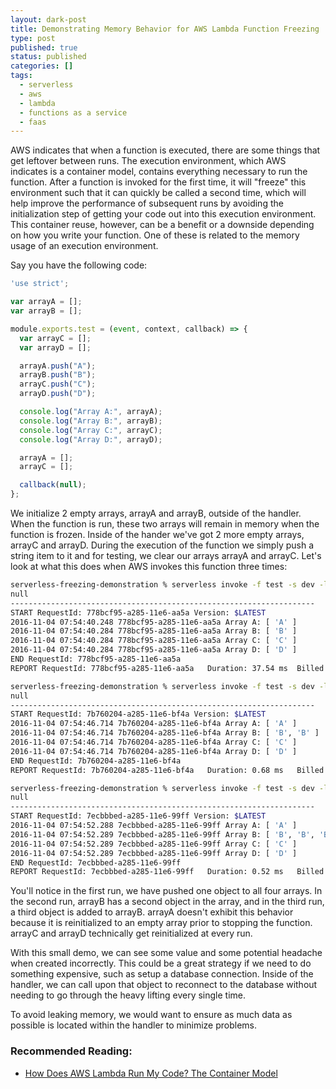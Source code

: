 ```yaml
---
layout: dark-post
title: Demonstrating Memory Behavior for AWS Lambda Function Freezing
type: post
published: true
status: published
categories: []
tags:
  - serverless
  - aws
  - lambda
  - functions as a service
  - faas
---
```


AWS indicates that when a function is executed, there are some things that get
leftover between runs.  The execution environment, which AWS indicates is a
container model, contains everything necessary to run the function.  After a
function is invoked for the first time, it will "freeze" this environment such
that it can quickly be called a second time, which will help improve the
performance of subsequent runs by avoiding the initialization step of getting
your code out into this execution environment.  This container reuse, however,
can be a benefit or a downside depending on how you write your function.  One of
these is related to the memory usage of an execution environment.

Say you have the following code:

```js
'use strict';

var arrayA = [];
var arrayB = [];

module.exports.test = (event, context, callback) => {
  var arrayC = [];
  var arrayD = [];

  arrayA.push("A");
  arrayB.push("B");
  arrayC.push("C");
  arrayD.push("D");

  console.log("Array A:", arrayA);
  console.log("Array B:", arrayB);
  console.log("Array C:", arrayC);
  console.log("Array D:", arrayD);

  arrayA = [];
  arrayC = [];

  callback(null);
};
```

We initialize 2 empty arrays, arrayA and arrayB, outside of the handler.  When the function
is run, these two arrays will remain in memory when the function is frozen.
Inside of the hander we've got 2 more empty arrays, arrayC and arrayD.  During the
execution of the function we simply push a string item to it and for testing, we
clear our arrays arrayA and arrayC.  Let's look at what this does when AWS invokes this
function three times:

```bash
serverless-freezing-demonstration % serverless invoke -f test -s dev -l
null
--------------------------------------------------------------------
START RequestId: 778bcf95-a285-11e6-aa5a Version: $LATEST
2016-11-04 07:54:40.248	778bcf95-a285-11e6-aa5a	Array A: [ 'A' ]
2016-11-04 07:54:40.284	778bcf95-a285-11e6-aa5a	Array B: [ 'B' ]
2016-11-04 07:54:40.284	778bcf95-a285-11e6-aa5a	Array C: [ 'C' ]
2016-11-04 07:54:40.284	778bcf95-a285-11e6-aa5a	Array D: [ 'D' ]
END RequestId: 778bcf95-a285-11e6-aa5a
REPORT RequestId: 778bcf95-a285-11e6-aa5a	Duration: 37.54 ms	Billed Duration: 100 ms 	Memory Size: 128 MB	Max Memory Used: 14 MB

serverless-freezing-demonstration % serverless invoke -f test -s dev -l
null
--------------------------------------------------------------------
START RequestId: 7b760204-a285-11e6-bf4a Version: $LATEST
2016-11-04 07:54:46.714 7b760204-a285-11e6-bf4a	Array A: [ 'A' ]
2016-11-04 07:54:46.714 7b760204-a285-11e6-bf4a	Array B: [ 'B', 'B' ]
2016-11-04 07:54:46.714 7b760204-a285-11e6-bf4a	Array C: [ 'C' ]
2016-11-04 07:54:46.714 7b760204-a285-11e6-bf4a	Array D: [ 'D' ]
END RequestId: 7b760204-a285-11e6-bf4a
REPORT RequestId: 7b760204-a285-11e6-bf4a	Duration: 0.68 ms	Billed Duration: 100 ms 	Memory Size: 128 MB	Max Memory Used: 14 MB

serverless-freezing-demonstration % serverless invoke -f test -s dev -l
null
--------------------------------------------------------------------
START RequestId: 7ecbbbed-a285-11e6-99ff Version: $LATEST
2016-11-04 07:54:52.288 7ecbbbed-a285-11e6-99ff	Array A: [ 'A' ]
2016-11-04 07:54:52.289 7ecbbbed-a285-11e6-99ff	Array B: [ 'B', 'B', 'B' ]
2016-11-04 07:54:52.289 7ecbbbed-a285-11e6-99ff	Array C: [ 'C' ]
2016-11-04 07:54:52.289 7ecbbbed-a285-11e6-99ff	Array D: [ 'D' ]
END RequestId: 7ecbbbed-a285-11e6-99ff
REPORT RequestId: 7ecbbbed-a285-11e6-99ff	Duration: 0.52 ms	Billed Duration: 100 ms 	Memory Size: 128 MB	Max Memory Used: 14 MB
```
You'll notice in the first run, we have pushed one object to all four arrays. In
the second run, arrayB has a second object in the array, and in the third run, a
third object is added to arrayB.  arrayA doesn't exhibit this behavior
because it is reinitialized to an empty array prior to stopping the function.  arrayC and arrayD
technically get reinitialized at every run.

With this small demo, we can see some value and some potential headache when
created incorrectly.  This could be a great strategy if we need to do
something expensive, such as setup a database connection.  Inside of the
handler, we can call upon that object to reconnect to the database without
needing to go through the heavy lifting every single time.

To avoid leaking memory, we would want to ensure as much data as possible is
located within the handler to minimize problems.

### Recommended Reading:
* [How Does AWS Lambda Run My Code? The Container
  Model](http://docs.aws.amazon.com/lambda/latest/dg/lambda-introduction-function.html#topic3)
